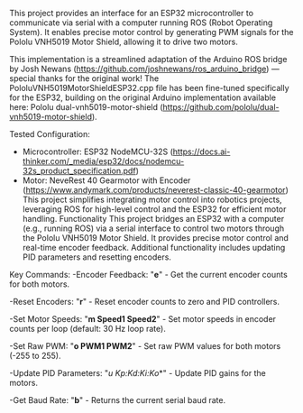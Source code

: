 This project provides an interface for an ESP32 microcontroller to communicate via serial with a computer running ROS (Robot Operating System). It enables precise motor control by generating PWM signals for the Pololu VNH5019 Motor Shield, allowing it to drive two motors.

This implementation is a streamlined adaptation of the Arduino ROS bridge by Josh Newans (https://github.com/joshnewans/ros_arduino_bridge) — special thanks for the original work! The PololuVNH5019MotorShieldESP32.cpp file has been fine-tuned specifically for the ESP32, building on the original Arduino implementation available here: Pololu dual-vnh5019-motor-shield (https://github.com/pololu/dual-vnh5019-motor-shield).

Tested Configuration:
- Microcontroller: ESP32 NodeMCU-32S (https://docs.ai-thinker.com/_media/esp32/docs/nodemcu-32s_product_specification.pdf)
- Motor: NeveRest 40 Gearmotor with Encoder (https://www.andymark.com/products/neverest-classic-40-gearmotor)
This project simplifies integrating motor control into robotics projects, leveraging ROS for high-level control and the ESP32 for efficient motor handling.
Functionality
This project bridges an ESP32 with a computer (e.g., running ROS) via a serial interface to control two motors through the Pololu VNH5019 Motor Shield. It provides precise motor control and real-time encoder feedback. Additional functionality includes updating PID parameters and resetting encoders.

Key Commands:
-Encoder Feedback:
"**e**" - Get the current encoder counts for both motors.

-Reset Encoders:
"**r**" - Reset encoder counts to zero and PID controllers.

-Set Motor Speeds:
"**m Speed1 Speed2**" - Set motor speeds in encoder counts per loop (default: 30 Hz loop rate).

-Set Raw PWM:
"**o PWM1 PWM2**" - Set raw PWM values for both motors (-255 to 255).

-Update PID Parameters:
"*u Kp:Kd:Ki:Ko**" - Update PID gains for the motors.

-Get Baud Rate:
"**b**" - Returns the current serial baud rate.
